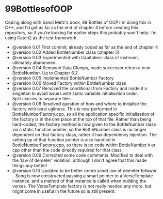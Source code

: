 # 99BottlesofOOP
Coding along with Sandi Metz's book, 99 Bottles of OOP
I'm doing this in C++, and I'd got as far as the end of chapter 4 before creating this repository, so if you're looking for earlier steps this probably won't help.  I'm using Catch2 as the test framework.

- @version 0.01 First commit, already coded as far as the end of chapter 4
- @version 0.02 Added BottleNumber class (chapter 5)
- @version 0.03 Experimented with Capitaliser class of iostream, ultimately abandoned.
- @version 0.04 Removed Data Clumps, made successor return a new BottleNumber.  Up to Chapter 6.2
- @version 0.05 Implemented BottleNumber Factory
- @version 0.06 Moved Factory within BottleNumber class
- @version 0.07 Removed the conditional from Factory and made it a singleton to avoid issues with static variable initialisation order.  
Split classes to separate files. 
- @version 0.08 Resolved question of how and where to initialise the factory with least ugliness.  This is now performed in BottleNumberFactory.cpp,
so all the application specific initialisation of the factory is in the one place at the top of that file.  Rather than being hard-coded, the factory method 
is now given to the BottleNumber class via a static function pointer, so the BottleNumber class is no longer dependent on that factory class, rather it has 
dependency injection.  The setting up of that function pointer is also handled in BottleNumberFactory.cpp, so there is no code within BottleNumber.h or cpp
other than the code directly required for that class. 
- @version 0.09 Corrected some code comments. Modified to deal with the 'law of demeter' violation, although I don't agree that this made things any better!
- @version 0.10 Updated to be better (more sane) law of demeter follower - Song is now constructed passing a smart pointer to a VerseTemplate instance, and a method of that instance is called when building the verses.  The VerseTemplate factory is not really needed any more, but might come in useful in the future so is still present.

